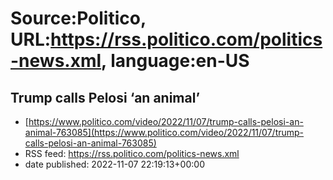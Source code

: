 # Source:Politico, URL:https://rss.politico.com/politics-news.xml, language:en-US

## Trump calls Pelosi ‘an animal’
 - [https://www.politico.com/video/2022/11/07/trump-calls-pelosi-an-animal-763085](https://www.politico.com/video/2022/11/07/trump-calls-pelosi-an-animal-763085)
 - RSS feed: https://rss.politico.com/politics-news.xml
 - date published: 2022-11-07 22:19:13+00:00



